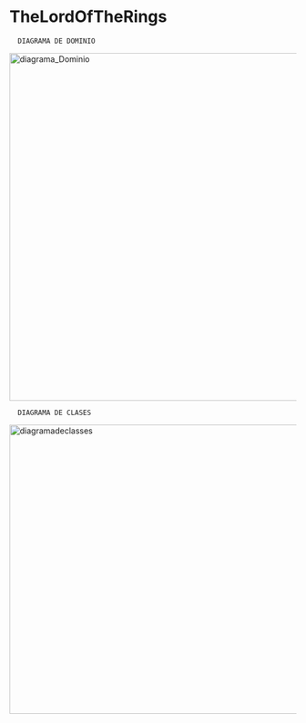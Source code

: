 # TheLordOfTheRings

      DIAGRAMA DE DOMINIO

<img width="611" alt="diagrama_Dominio" src="https://user-images.githubusercontent.com/9613461/203447824-83f07eb9-1023-40ee-aaf5-0cac179f9e5e.PNG">



      DIAGRAMA DE CLASES
      

<img width="508" alt="diagramadeclasses" src="https://user-images.githubusercontent.com/9613461/203447832-3d4cd420-5257-4fee-8695-3d16acafb5d6.PNG">

